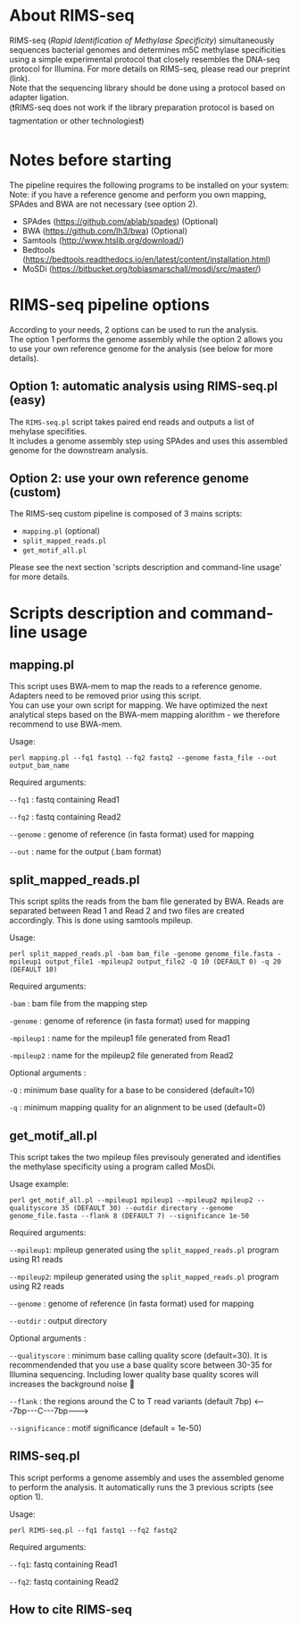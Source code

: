 # About RIMS-seq
RIMS-seq (*Rapid Identification of Methylase Specificity*) simultaneously sequences bacterial genomes and determines m5C methylase specificities using a simple experimental protocol that closely resembles the DNA-seq protocol for Illumina. For more details on RIMS-seq, please read our preprint (link).\
Note that the sequencing library should be done using a protocol based on adapter ligation.\
(:exclamation:RIMS-seq does not work if the library preparation protocol is based on tagmentation or other technologies:exclamation:)

# Notes before starting
The pipeline requires the following programs to be installed on your system:\
Note: if you have a reference genome and perform you own mapping, SPAdes and BWA are not necessary (see option 2).

- SPAdes (https://github.com/ablab/spades) (Optional)
- BWA (https://github.com/lh3/bwa) (Optional)
- Samtools (http://www.htslib.org/download/)
- Bedtools (https://bedtools.readthedocs.io/en/latest/content/installation.html)
- MoSDi (https://bitbucket.org/tobiasmarschall/mosdi/src/master/)

# RIMS-seq pipeline options

According to your needs, 2 options can be used to run the analysis.\
The option 1 performs the genome assembly while the option 2 allows you to use your own reference genome for the analysis (see below for more details).

## Option 1: automatic analysis using RIMS-seq.pl (easy)
The `RIMS-seq.pl` script takes paired end reads and outputs a list of mehylase specifities.\
It includes a genome assembly step using SPAdes and uses this assembled genome for the downstream analysis.

## Option 2: use your own reference genome (custom)
The RIMS-seq custom pipeline is composed of 3 mains scripts:
- `mapping.pl` (optional)
- `split_mapped_reads.pl`
- `get_motif_all.pl`

Please see the next section 'scripts description and command-line usage' for more details.

# Scripts description and command-line usage
## mapping.pl
This script uses BWA-mem to map the reads to a reference genome. Adapters need to be removed prior using this script.\
You can use your own script for mapping. We have optimized the next analytical steps based on the BWA-mem mapping alorithm - we therefore recommend to use BWA-mem.

Usage:
```
perl mapping.pl --fq1 fastq1 --fq2 fastq2 --genome fasta_file --out output_bam_name
```
Required arguments:

`--fq1` : fastq containing Read1

`--fq2` : fastq containing Read2

`--genome` : genome of reference (in fasta format) used for mapping

`--out` : name for the output (.bam format)

## split_mapped_reads.pl
This script splits the reads from the bam file generated by BWA. Reads are separated between Read 1 and Read 2 and two files are created accordingly. This is done using samtools mpileup.

Usage:
```
perl split_mapped_reads.pl -bam bam_file -genome genome_file.fasta -mpileup1 output_file1 -mpileup2 output_file2 -Q 10 (DEFAULT 0) -q 20 (DEFAULT 10)
```
Required arguments:

`-bam` : bam file from the mapping step

`-genome` : genome of reference (in fasta format) used for mapping

`-mpileup1` : name for the mpileup1 file generated from Read1

`-mpileup2` : name for the mpileup2 file generated from Read2

Optional arguments : 

`-Q` : minimum base quality for a base to be considered (default=10)

`-q` : minimum mapping quality for an alignment to be used (default=0)
 

## get_motif_all.pl
This script takes the two mpileup files previsouly generated and identifies the methylase specificity using a program called MosDi. 

Usage example:
```
perl get_motif_all.pl --mpileup1 mpileup1 --mpileup2 mpileup2 --qualityscore 35 (DEFAULT 30) --outdir directory --genome genome_file.fasta --flank 8 (DEFAULT 7) --significance 1e-50
```
Required arguments:

`--mpileup1`: mpileup generated using the `split_mapped_reads.pl` program using R1 reads

`--mpileup2`: mpileup generated using the `split_mapped_reads.pl` program using R2 reads

`--genome` : genome of reference (in fasta format) used for mapping 

`--outdir` : output directory

Optional arguments : 

`--qualityscore` : minimum base calling quality score (default=30). It is recommendended that you use a base quality score between 30-35 for Illumina sequencing. Including lower quality base quality scores will increases the background noise :thinking:

`--flank` : the regions around the C to T read variants (default 7bp) <---7bp---C---7bp---> 

`--significance` : motif significance (default = 1e-50) 


## RIMS-seq.pl
This script performs a genome assembly and uses the assembled genome to perform the analysis. It automatically runs the 3 previous scripts (see option 1).

Usage:
```
perl RIMS-seq.pl --fq1 fastq1 --fq2 fastq2
```

Required arguments:

`--fq1`: fastq containing Read1

`--fq2`: fastq containing Read2


## How to cite RIMS-seq



